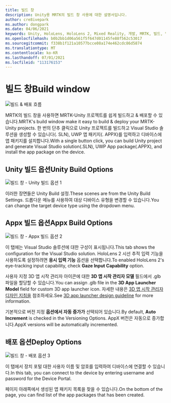 ```yaml
---
title: 빌드 창
description: Unity용 MRTK의 빌드 창 사용에 대한 설명서입니다.
author: cre8ivepark
ms.author: dongpark
ms.date: 04/06/2021
keywords: Unity, HoloLens, HoloLens 2, Mixed Reality, 개발, MRTK, 빌드, 빌드 창, 도구
ms.openlocfilehash: b0b2bb1d06a561f5f647d01145fe88f562c53017
ms.sourcegitcommit: f338b1f121a10577bcce08a174e462cdc86d5874
ms.translationtype: MT
ms.contentlocale: ko-KR
ms.lasthandoff: 07/01/2021
ms.locfileid: "113176153"
---
```

# <a name="build-window"></a><span data-ttu-id="72fe7-104">빌드 창</span><span class="sxs-lookup"><span data-stu-id="72fe7-104">Build window</span></span>
![빌드 & 배포 흐름](images/MRTK_BuildWindow0.png)

<span data-ttu-id="72fe7-106">MRTK의 빌드 창을 사용하면 MRTK-Unity 프로젝트를 쉽게 빌드하고 & 배포할 수 있습니다.</span><span class="sxs-lookup"><span data-stu-id="72fe7-106">MRTK's build window make it easy to build & deploy your MRTK-Unity projects.</span></span> <span data-ttu-id="72fe7-107">한 번의 단추 클릭으로 Unity 프로젝트를 빌드하고 Visual Studio 솔루션을 생성할 수 있습니다(. SLN), UWP 앱 패키지(. APPX)를 입력하고 디바이스에 앱 패키지를 설치합니다.</span><span class="sxs-lookup"><span data-stu-id="72fe7-107">With a single button click, you can build Unity project and generate Visual Studio solution(.SLN), UWP App package(.APPX), and install the app package on the device.</span></span> 


## <a name="unity-build-options"></a><span data-ttu-id="72fe7-108">Unity 빌드 옵션</span><span class="sxs-lookup"><span data-stu-id="72fe7-108">Unity Build Options</span></span>
![빌드 창 - Unity 빌드 옵션 1](images/MRTK_BuildWindow1.png)

<span data-ttu-id="72fe7-110">이러한 장면들은 Unity Build 설정.</span><span class="sxs-lookup"><span data-stu-id="72fe7-110">These scenes are from the Unity Build Settings.</span></span> <span data-ttu-id="72fe7-111">드롭다운 메뉴를 사용하여 대상 디바이스 유형을 변경할 수 있습니다.</span><span class="sxs-lookup"><span data-stu-id="72fe7-111">You can change the target device type using the dropdown menu.</span></span>

## <a name="appx-build-options"></a><span data-ttu-id="72fe7-112">Appx 빌드 옵션</span><span class="sxs-lookup"><span data-stu-id="72fe7-112">Appx Build Options</span></span>
![빌드 창 - Appx 빌드 옵션 2](images/MRTK_BuildWindow2.png)

<span data-ttu-id="72fe7-114">이 탭에는 Visual Studio 솔루션에 대한 구성이 표시됩니다.</span><span class="sxs-lookup"><span data-stu-id="72fe7-114">This tab shows the configuration for the Visual Studio solution.</span></span> <span data-ttu-id="72fe7-115">HoloLens 2 시선 추적 입력 기능을 사용하도록 설정하려면 **응시 입력 기능** 옵션을 선택합니다.</span><span class="sxs-lookup"><span data-stu-id="72fe7-115">To enabled HoloLens 2's eye-tracking input capability, check **Gaze Input Capability** option.</span></span> 

<span data-ttu-id="72fe7-116">사용자 지정 3D 앱 시작 관리자 아이콘에 대한 **3D 앱 시작 관리자 모델** 필드에서 .glb 파일을 할당할 수 있습니다.</span><span class="sxs-lookup"><span data-stu-id="72fe7-116">You can assign .glb file in the **3D App Launcher Model** field for custom 3D app launcher icon.</span></span> <span data-ttu-id="72fe7-117">자세한 내용은 [3D 앱 시작 관리자 디자인 지침을](/windows/mixed-reality/distribute/3d-app-launcher-design-guidance) 참조하세요.</span><span class="sxs-lookup"><span data-stu-id="72fe7-117">See [3D app launcher design guideline](/windows/mixed-reality/distribute/3d-app-launcher-design-guidance) for more information.</span></span>

<span data-ttu-id="72fe7-118">기본적으로 버전 지정 **옵션에서 자동 증가가** 선택되어 있습니다.</span><span class="sxs-lookup"><span data-stu-id="72fe7-118">By default, **Auto Increment** is checked in the Versioning Options.</span></span> <span data-ttu-id="72fe7-119">AppX 버전은 자동으로 증가합니다.</span><span class="sxs-lookup"><span data-stu-id="72fe7-119">AppX versions will be automatically incremented.</span></span>


## <a name="deploy-options"></a><span data-ttu-id="72fe7-120">배포 옵션</span><span class="sxs-lookup"><span data-stu-id="72fe7-120">Deploy Options</span></span>
![빌드 창 - 배포 옵션 3](images/MRTK_BuildWindow3.png)

<span data-ttu-id="72fe7-122">이 탭에서 장치 포털 대한 사용자 이름 및 암호를 입력하여 디바이스에 연결할 수 있습니다.</span><span class="sxs-lookup"><span data-stu-id="72fe7-122">In this tab, you can connect to the device by entering username and password for the Device Portal.</span></span> 

<span data-ttu-id="72fe7-123">페이지 아래쪽에서 생성된 앱 패키지 목록을 찾을 수 있습니다.</span><span class="sxs-lookup"><span data-stu-id="72fe7-123">On the bottom of the page, you can find list of the app packages that has been created.</span></span> 


